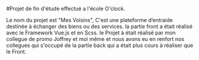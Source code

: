 #Projet de fin d'étude effectué a l'école O'clock.

Le nom du projet est "Mes Voisins", C'est une plateforme d’entraide destinée à échanger des biens ou des services.
la partie front a était réalisé avec le Framework Vue.js et en Scss. 
le Projet à était réalisé par mon collegue de promo Joffrey et moi même et nous avons eu en renfort nos collegues qui s'occupé de la partie back qui a était plus cours à réaliser que le Front. 
